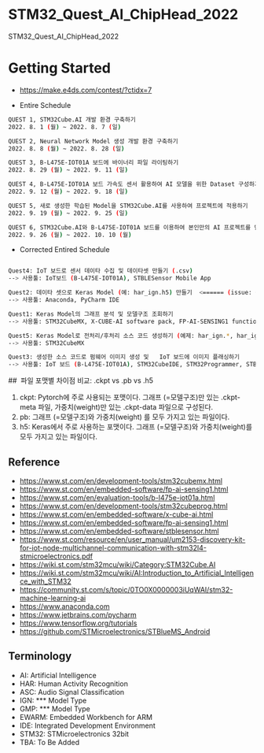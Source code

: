 # STM32_Quest_AI_ChipHead_2022
STM32_Quest_AI_ChipHead_2022


# Getting Started
* https://make.e4ds.com/contest/?ctidx=7

* Entire Schedule
```bash
QUEST 1, STM32Cube.AI 개발 환경 구축하기
2022. 8. 1 (월) ~ 2022. 8. 7 (일)

QUEST 2, Neural Network Model 생성 개발 환경 구축하기
2022. 8. 8 (월) ~ 2022. 8. 28 (일)

QUEST 3, B-L475E-IOT01A 보드에 바이너리 파일 라이팅하기
2022. 8. 29 (월) ~ 2022. 9. 11 (일)

QUEST 4, B-L475E-IOT01A 보드 가속도 센서 활용하여 AI 모델을 위한 Dataset 구성하기
2022. 9. 12 (월) ~ 2022. 9. 18 (일)

QUEST 5, 새로 생성한 학습된 Model을 STM32Cube.AI를 사용하여 프로젝트에 적용하기
2022. 9. 19 (월) ~ 2022. 9. 25 (일)

QUEST 6, STM32Cube.AI와 B-L475E-IOT01A 보드를 이용하여 본인만의 AI 프로젝트를 만들기
2022. 9. 26 (월) ~ 2022. 10. 10 (월)
```

* Corrected Entired Schedule
```bash

Quest4: IoT 보드로 센서 데이타 수집 및 데이타셋 만들기 (.csv)
--> 사용툴: IoT보드 (B-L475E-IOT01A), STBLESensor Mobile App

Quest2: 데이타 셋으로 Keras Model (예: har_ign.h5) 만들기  <====== (issue: Quest1의 예제는 cnn_gmp.h5)  
--> 사용툴: Anaconda, PyCharm IDE

Quest1: Keras Model의 그래프 분석 및 모델구조 조회하기 
--> 사용툴: STM32CubeMX, X-CUBE-AI software pack, FP-AI-SENSING1 function pack

Quest5: Keras Model로 전처리/후처리 소스 코드 생성하기 (예제: har_ign.*, har_ign_data.*)  
--> 사용툴: STM32CubeMX

Quest3: 생성한 소스 코드로 펌웨어 이미지 생성 및   IoT 보드에 이미지 플래싱하기  
--> 사용툴: IoT 보드 (B-L475E-IOT01A), STM32CubeIDE, STM32Programmer, STBLESensor Mobile App
```


##  파일 포맷별 차이점 비교: .ckpt vs .pb vs .h5
1. ckpt: Pytorch에 주로 사용되는 포맷이다. 그래프 (=모델구조)만 있는 .ckpt-meta 파일, 가중치(weight)만 있는 .ckpt-data 파일으로 구성된다.
2. pb: 그래프 (=모델구조)와 가중치(weight) 를 모두 가지고 있는 파일이다.
3. h5: Keras에서 주로 사용하는 포맷이다. 그래프 (=모델구조)와 가중치(weight)를 모두 가지고 있는 파일이다.



## Reference
* https://www.st.com/en/development-tools/stm32cubemx.html
* https://www.st.com/en/embedded-software/fp-ai-sensing1.html
* https://www.st.com/en/evaluation-tools/b-l475e-iot01a.html
* https://www.st.com/en/development-tools/stm32cubeprog.html
* https://www.st.com/en/embedded-software/x-cube-ai.html
* https://www.st.com/en/embedded-software/fp-ai-sensing1.html
* https://www.st.com/en/embedded-software/stblesensor.html
* https://www.st.com/resource/en/user_manual/um2153-discovery-kit-for-iot-node-multichannel-communication-with-stm32l4-stmicroelectronics.pdf
* https://wiki.st.com/stm32mcu/wiki/Category:STM32Cube.AI
* https://wiki.st.com/stm32mcu/wiki/AI:Introduction_to_Artificial_Intelligence_with_STM32
* https://community.st.com/s/topic/0TO0X0000003iUqWAI/stm32-machine-learning-ai
* https://www.anaconda.com
* https://www.jetbrains.com/pycharm
* https://www.tensorflow.org/tutorials
* https://github.com/STMicroelectronics/STBlueMS_Android


## Terminology
* AI: Artificial Intelligence
* HAR: Human Activity Recognition
* ASC: Audio Signal Classification 
* IGN: *** Model Type
* GMP: *** Model Type
* EWARM: Embedded Workbench for ARM
* IDE: Integrated Development Environment
* STM32: STMicroelectronics 32bit
* TBA: To Be Added
